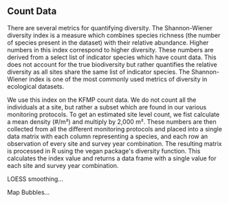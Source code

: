 

## Count Data

There are several metrics for quantifying diversity. The Shannon-Wiener diversity index is a measure which combines species richness (the number of species present in the dataset) with their relative abundance. Higher numbers in this index correspond to higher diversity. These numbers are derived from a select list of indicator species which have count data. This does not account for the true biodiversity but rather quantifies the relative diversity as all sites share the same list of indicator species. The Shannon-Wiener index is one of the most commonly used metrics of diversity in ecological datasets. 

We use this index on the KFMP count data. We do not count all the individuals at a site, but rather a subset which are found in our various monitoring protocols. To get an estimated site level count, we fist calculate a mean density (#/m²) and multiply by 2,000 m². These numbers are then collected from all the different monitoring protocols and placed into a single data matrix with each column representing a species, and each row an observation of every site and survey year combination. The resulting matrix is processed in R using the vegan package's diversity function. This calculates the index value and returns a data frame with a single value for each site and survey year combination.

LOESS smoothing...

Map Bubbles...
